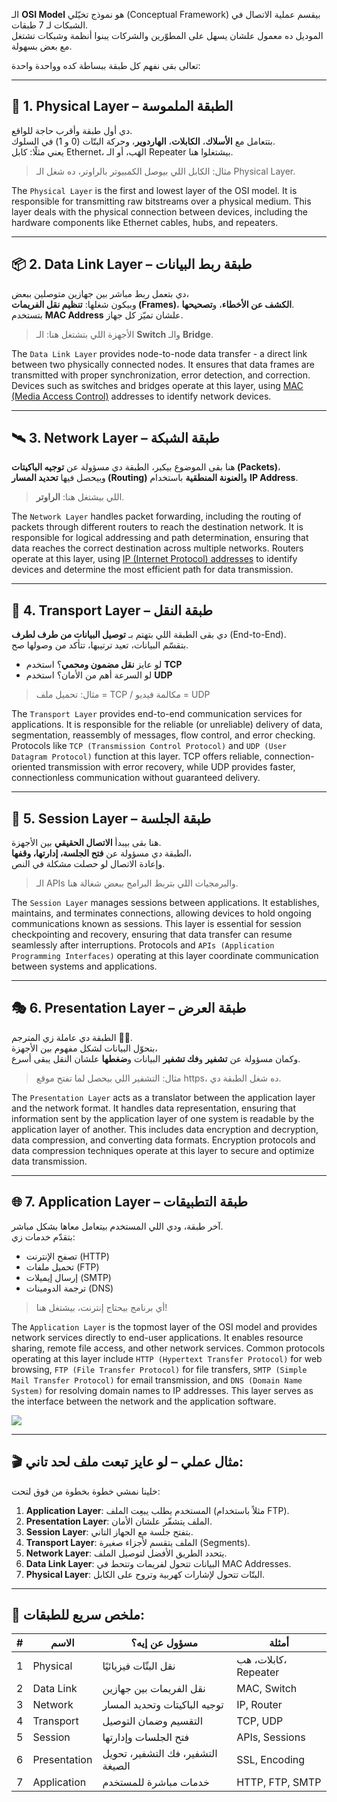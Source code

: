 
الـ **OSI Model** هو نموذج تخيّلي (Conceptual Framework) بيقسم عملية الاتصال في الشبكات لـ 7 طبقات.  
الموديل ده معمول علشان يسهل على المطوّرين والشركات يبنوا أنظمة وشبكات تشتغل مع بعض بسهولة.

تعالى بقى نفهم كل طبقة ببساطة كده وواحدة واحدة:

---

## 🧩 1. Physical Layer – الطبقة الملموسة

دي أول طبقة وأقرب حاجة للواقع.  
بتتعامل مع **الأسلاك**، **الكابلات**، **الهاردوير**، وحركة البتّات (0 و 1) في السلوك.  
يعني مثلًا: كابل Ethernet، الهَب، أو الـ Repeater بيشتغلوا هنا.

> مثال: الكابل اللي بيوصل الكمبيوتر بالراوتر، ده شغل الـ Physical Layer.

The `Physical Layer` is the first and lowest layer of the OSI model. It is responsible for transmitting raw bitstreams over a physical medium. This layer deals with the physical connection between devices, including the hardware components like Ethernet cables, hubs, and repeaters.

---

## 📦 2. Data Link Layer – طبقة ربط البيانات

دي بتعمل ربط مباشر بين جهازين متوصلين ببعض،  
وبيكون شغلها: **تنظيم نقل الفريمات (Frames)**، **الكشف عن الأخطاء**، و**تصحيحها**.  
بتستخدم **MAC Address** علشان تميّز كل جهاز.

> الأجهزة اللي بتشتغل هنا: الـ **Switch** والـ **Bridge**.

The `Data Link Layer` provides node-to-node data transfer - a direct link between two physically connected nodes. It ensures that data frames are transmitted with proper synchronization, error detection, and correction. Devices such as switches and bridges operate at this layer, using [MAC (Media Access Control)](https://en.wikipedia.org/wiki/MAC_address) addresses to identify network devices.

---

## 🛰 3. Network Layer – طبقة الشبكة

هنا بقى الموضوع بيكبر، الطبقة دي مسؤولة عن **توجيه الباكيتات (Packets)**،  
وبيحصل فيها **تحديد المسار (Routing)** و**العنونة المنطقية** باستخدام **IP Address**.

> اللي بيشتغل هنا: **الراوتر**.

The `Network Layer` handles packet forwarding, including the routing of packets through different routers to reach the destination network. It is responsible for logical addressing and path determination, ensuring that data reaches the correct destination across multiple networks. Routers operate at this layer, using [IP (Internet Protocol) addresses](https://usa.kaspersky.com/resource-center/definitions/what-is-an-ip-address?srsltid=AfmBOoq0TltVlJi8PKDn6j4yNB0V5Av5Y4srTxb32Bbbg4TcAfZ5FG8H) to identify devices and determine the most efficient path for data transmission.

---

## 📡 4. Transport Layer – طبقة النقل

دي بقى الطبقة اللي بتهتم بـ **توصيل البيانات من طرف لطرف** (End-to-End).  
بتقسّم البيانات، تعيد ترتيبها، تتأكد من وصولها صح.

- لو عايز **نقل مضمون ومحمي**؟ استخدم **TCP**
- لو السرعة أهم من الأمان؟ استخدم **UDP**

> مثال: تحميل ملف = TCP / مكالمة فيديو = UDP

The `Transport Layer` provides end-to-end communication services for applications. It is responsible for the reliable (or unreliable) delivery of data, segmentation, reassembly of messages, flow control, and error checking. Protocols like `TCP (Transmission Control Protocol)` and `UDP (User Datagram Protocol)` function at this layer. TCP offers reliable, connection-oriented transmission with error recovery, while UDP provides faster, connectionless communication without guaranteed delivery.

---

## 🔗 5. Session Layer – طبقة الجلسة

هنا بقى بيبدأ **الاتصال الحقيقي** بين الأجهزة.  
الطبقة دي مسؤولة عن **فتح الجلسة، إدارتها، وقفها**،  
وإعادة الاتصال لو حصلت مشكلة في النص.

> الـ APIs والبرمجيات اللي بتربط البرامج ببعض شغالة هنا.

The `Session Layer` manages sessions between applications. It establishes, maintains, and terminates connections, allowing devices to hold ongoing communications known as sessions. This layer is essential for session checkpointing and recovery, ensuring that data transfer can resume seamlessly after interruptions. Protocols and `APIs (Application Programming Interfaces)` operating at this layer coordinate communication between systems and applications.

---

## 🎭 6. Presentation Layer – طبقة العرض

الطبقة دي عاملة زي المترجم 👨‍🏫.  
بتحوّل البيانات لشكل مفهوم بين الأجهزة،  
وكمان مسؤولة عن **تشفير** و**فك تشفير** البيانات و**ضغطها** علشان النقل يبقى أسرع.

> مثال: التشفير اللي بيحصل لما تفتح موقع https، ده شغل الطبقة دي.

The `Presentation Layer` acts as a translator between the application layer and the network format. It handles data representation, ensuring that information sent by the application layer of one system is readable by the application layer of another. This includes data encryption and decryption, data compression, and converting data formats. Encryption protocols and data compression techniques operate at this layer to secure and optimize data transmission.

---

## 🌐 7. Application Layer – طبقة التطبيقات

آخر طبقة، ودي اللي المستخدم بيتعامل معاها بشكل مباشر.  
بتقدّم خدمات زي:
- تصفح الإنترنت (HTTP)
- تحميل ملفات (FTP)
- إرسال إيميلات (SMTP)
- ترجمة الدومينات (DNS)

> أي برنامج بيحتاج إنترنت، بيشتغل هنا!

The `Application Layer` is the topmost layer of the OSI model and provides network services directly to end-user applications. It enables resource sharing, remote file access, and other network services. Common protocols operating at this layer include `HTTP (Hypertext Transfer Protocol)` for web browsing, `FTP (File Transfer Protocol)` for file transfers, `SMTP (Simple Mail Transfer Protocol)` for email transmission, and `DNS (Domain Name System)` for resolving domain names to IP addresses. This layer serves as the interface between the network and the application software.

![](https://academy.hackthebox.com/storage/modules/289/network_concepts/OSI.png)

---
## 🎬 مثال عملي – لو عايز تبعت ملف لحد تاني:

خلينا نمشي خطوة بخطوة من فوق لتحت:

1. **Application Layer**: المستخدم يطلب يبعِت الملف (مثلاً باستخدام FTP).
2. **Presentation Layer**: الملف يتشفّر علشان الأمان.
3. **Session Layer**: بتفتح جلسة مع الجهاز التاني.
4. **Transport Layer**: الملف يتقسم لأجزاء صغيرة (Segments).
5. **Network Layer**: يتحدد الطريق الأفضل لتوصيل الملف.
6. **Data Link Layer**: البيانات تتحول لفريمات وتتحط في MAC Addresses.
7. **Physical Layer**: البتّات تتحول لإشارات كهربية وتروح على الكابل.

---

## 🧠 ملخص سريع للطبقات:

| # | الاسم                | مسؤول عن إيه؟                                | أمثلة                 |
|---|---------------------|-----------------------------------------------|-----------------------|
| 1 | Physical            | نقل البتّات فيزيائيًا                        | كابلات، هب، Repeater |
| 2 | Data Link          | نقل الفريمات بين جهازين                     | MAC, Switch          |
| 3 | Network            | توجيه الباكيتات وتحديد المسار               | IP, Router           |
| 4 | Transport          | التقسيم وضمان التوصيل                        | TCP, UDP             |
| 5 | Session            | فتح الجلسات وإدارتها                         | APIs, Sessions       |
| 6 | Presentation       | التشفير، فك التشفير، تحويل الصيغة            | SSL, Encoding        |
| 7 | Application        | خدمات مباشرة للمستخدم                        | HTTP, FTP, SMTP      |

